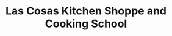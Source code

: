 ---
title: "Las Cosas Kitchen Shoppe and Cooking School"
url: /santa-fe/las-cosas-kitchen-shoppe-and-cooking-school/
shop: houseware
---